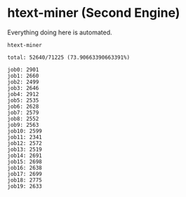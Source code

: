 # htext-miner (Second Engine)

Everything doing here is automated.

```
htext-miner

total: 52640/71225 (73.90663390663391%)

job0: 2901
job1: 2660
job2: 2499
job3: 2646
job4: 2912
job5: 2535
job6: 2628
job7: 2579
job8: 2552
job9: 2563
job10: 2599
job11: 2341
job12: 2572
job13: 2519
job14: 2691
job15: 2698
job16: 2638
job17: 2699
job18: 2775
job19: 2633
```